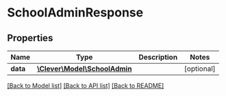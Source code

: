 # SchoolAdminResponse

## Properties
Name | Type | Description | Notes
------------ | ------------- | ------------- | -------------
**data** | [**\Clever\Model\SchoolAdmin**](SchoolAdmin.md) |  | [optional] 

[[Back to Model list]](../README.md#documentation-for-models) [[Back to API list]](../README.md#documentation-for-api-endpoints) [[Back to README]](../README.md)


